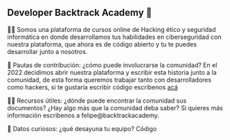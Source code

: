 ## Developer Backtrack Academy 👋

🙋‍♀️ Somos una plataforma de cursos online de Hacking ético y seguridad informática en donde desarrollamos tus habilidades en ciberseguridad con nuestra plataforma, que ahora es de código abierto y tu te puedes desarrollar junto a nosotros.

🌈 Pautas de contribución: ¿cómo puede involucrarse la comunidad?
En el 2022 decidimos abrir nuestra plataforma y escribir esta historia junto a la comunidad, de esta forma queremos trabajar tanto con desarrolladores como hackers, si te gustaría escribir código escribenos [acá](https://forms.gle/YZgSYa8gyX1GywNB8)

👩‍💻 Recursos útiles: ¿dónde puede encontrar la comunidad sus documentos? ¿Hay algo más que la comunidad deba saber? 
Si quieres más información escribenos a felipe@backtrackacademy.

🍿 Datos curiosos: ¿qué desayuna tu equipo?
Código

<!--

**Here are some ideas to get you started:**

🙋‍♀️ A short introduction - what is your organization all about?
🌈 Contribution guidelines - how can the community get involved?
👩‍💻 Useful resources - where can the community find your docs? Is there anything else the community should know?
🍿 Fun facts - what does your team eat for breakfast?
🧙 Remember, you can do mighty things with the power of [Markdown](https://docs.github.com/github/writing-on-github/getting-started-with-writing-and-formatting-on-github/basic-writing-and-formatting-syntax)
-->

